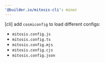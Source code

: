 ```yaml
---
'@builder.io/mitosis-cli': minor
---
```


[cli] add `cosmiconfig` to load different configs:

- `mitosis.config.js`
- `mitosis.config.ts`
- `mitosis.config.mjs`
- `mitosis.config.cjs`
- `mitosis.config.json`
